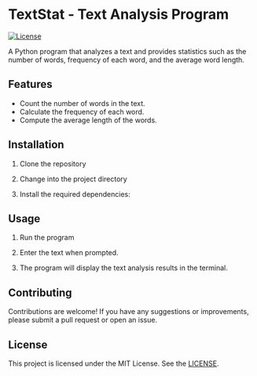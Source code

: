 # TextStat - Text Analysis Program

[![License](https://img.shields.io/badge/license-MIT-blue.svg)](https://opensource.org/licenses/MIT)


A Python program that analyzes a text and provides statistics such as the number of words, frequency of each word, and the average word length.

## Features

- Count the number of words in the text.
- Calculate the frequency of each word.
- Compute the average length of the words.

## Installation

1. Clone the repository

   

2. Change into the project directory

    

3. Install the required dependencies:

   
## Usage

1. Run the program


2. Enter the text when prompted.


3. The program will display the text analysis results in the terminal.

## Contributing

Contributions are welcome! If you have any suggestions or improvements, please submit a pull request or open an issue.

## License

This project is licensed under the MIT License. See the [LICENSE](LICENSE).
